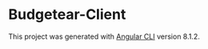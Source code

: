 # Budgetear-Client

This project was generated with [Angular CLI](https://github.com/angular/angular-cli) version 8.1.2.
